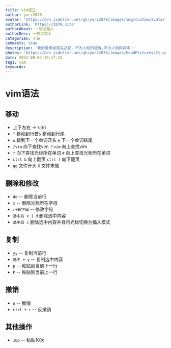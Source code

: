 ```yaml
---
title: vim语法
author: yuri2078
avatar: 'https://cdn.jsdelivr.net/gh/yuri2078/images/img/custom/avatar.jpg'
authorLink: 'https://2078.site'
authorAbout: 一般过路人
authorDesc: 一般过路人
categories: 小记
comments: true
description: '我的爱宛如孤岛之花，不为人知的绽放,不为人知的凋零！'
photos: 'https://cdn.jsdelivr.net/gh/yuri2078/images/headPictures/21.png'
date: 2022-08-04 19:17:31
tags: vim
keywords:
---
```

# vim语法

## 移动

- 上下左右 -> `kjhl`
- `^` 移动到行首`$` 移动到行尾
- `w` 跳到下一个单词开头 `e` 下一个单词结尾
-  `/vim` 向下查找vim `？vim` 向上查找vim
-  `*` 向下查找光标所在单词 `#` 向上查找光标所在单词
-  `ctrl b` 向上翻页 `ctrl f` 向下翻页 
-  `gg` 文件开头 `G` 文件末尾

## 删除和修改

- `dd` -- 删除当前行
- `x` -- 删除光标所在字母
- `r+新字母` -- 修改字符
- `选中后 x | d` 删除选中内容
- `选中后 c` 删除选中内容并且将光标切换为插入模式

## 复制

- `yy` -- 复制当前行
- `选中 + y` -- 复制选中内容
- `p` -- 粘贴到当前下一行
- `P` -- 粘贴到当前上一行

## 撤销

- `u` -- 撤销
- `ctrl + r` -- 反撤销

## 其他操作

- `10p` -- 粘贴10次